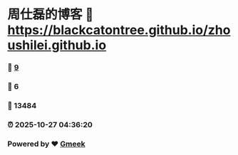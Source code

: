 # 周仕磊的博客 :link: https://blackcatontree.github.io/zhoushilei.github.io 
### :page_facing_up: [9](https://blackcatontree.github.io/zhoushilei.github.io/tag.html) 
### :speech_balloon: 6 
### :hibiscus: 13484 
### :alarm_clock: 2025-10-27 04:36:20 
### Powered by :heart: [Gmeek](https://github.com/Meekdai/Gmeek)
